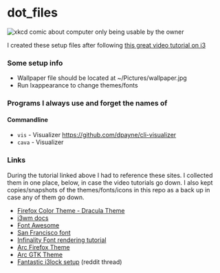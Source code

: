 # dot_files

![xkcd comic about computer only being usable by the owner](https://imgs.xkcd.com/comics/borrow_your_laptop.png)

I created these setup files after following [this great video tutorial on i3](https://www.youtube.com/watch?v=j1I63wGcvU4&list=PL5ze0DjYv5DbCv9vNEzFmP6sU7ZmkGzcf&index=1)

### Some setup info

- Wallpaper file should be located at ~/Pictures/wallpaper.jpg
- Run lxappearance to change themes/fonts

### Programs I always use and forget the names of

#### Commandline

- `vis` - Visualizer https://github.com/dpayne/cli-visualizer
- `cava` - Visualizer

### Links

During the tutorial linked above I had to reference these sites. I collected them in one place, below, in case the video tutorials go down.
I also kept copies/snapshots of the themes/fonts/icons in this repo as a back up in case any of them go down.

- [Firefox Color Theme - Dracula Theme](https://color.firefox.com/?theme=XQAAAAISAQAAAAAAAABBqYhm849SCia2CaaEGccwS-xNKlhblI1dVO80iLEgqm2yqTSsdv-NZZ89G7FkcQPhvjTI5-W4vYsI8D_gSxXXzpkpS5wtx13PoFH510TuHKNMpC1_zaCQ9NECWAsTWFXsKc4acJkgl7Yv8s8hrZT_rWWmNEG2wY-fvaZkQDCSdHqou5DOaCEDYXrw7bXIn3UOowKi-u-VgIXVhhLc1txib82__lGOuk-fhPaZYOR759K-rQgJcgx8Paf69YCA)
- [i3wm docs](https://i3wm.org/)
- [Font Awesome](https://github.com/FortAwesome/Font-Awesome/releases)
- [San Francisco font](https://github.com/supermarin/YosemiteSanFranciscoFont)
- [Infinality Font rendering tutorial](http://www.webupd8.org/2013/06/better-font-rendering-in-linux-with.html)
- [Arc Firefox Theme](https://github.com/horst3180/arc-firefox-theme)
- [Arc GTK Theme](https://github.com/horst3180/Arc-theme)
- [Fantastic i3lock setup](https://www.reddit.com/r/unixporn/comments/3358vu/i3lock_unixpornworthy_lock_screen) (reddit thread)
